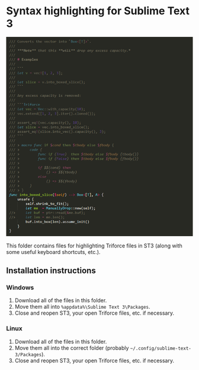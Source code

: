 # Syntax highlighting for Sublime Text 3
![banner](../img/st3.PNG)

This folder contains files for highlighting Triforce files in ST3 (along with some useful keyboard shortcuts, etc.).

## Installation instructions
### Windows
1. Download all of the files in this folder.
2. Move them all into `%appdata%\Sublime Text 3\Packages`.
3. Close and reopen ST3, your open Triforce files, etc. if necessary.

### Linux
1. Download all of the files in this folder.
2. Move them all into the correct folder (probably `~/.config/sublime-text-3/Packages`).
3. Close and reopen ST3, your open Triforce files, etc. if necessary.
